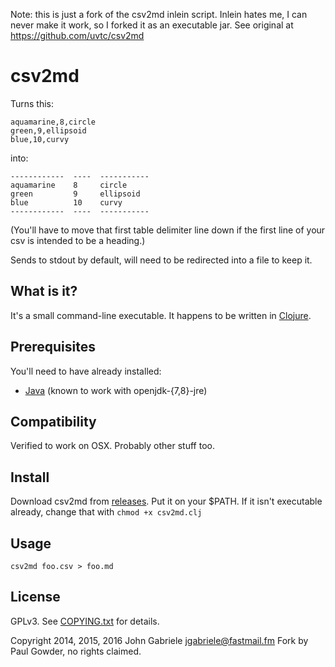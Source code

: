 Note: this is just a fork of the csv2md inlein script.  Inlein hates me, I can never make it work, so I forked it as an executable jar. See original at https://github.com/uvtc/csv2md

# csv2md

Turns this:

~~~
aquamarine,8,circle
green,9,ellipsoid
blue,10,curvy
~~~

into:

~~~
------------  ----  -----------
aquamarine    8     circle
green         9     ellipsoid
blue          10    curvy
------------  ----  -----------
~~~

(You'll have to move that first table delimiter line down if
the first line of your csv is intended to be a heading.)

Sends to stdout by default, will need to be redirected into a file to keep it.

## What is it?

It's a small command-line executable. It happens to be written in
[Clojure](http://clojure.org/).


## Prerequisites

You'll need to have already installed:

  * [Java](http://openjdk.java.net/) (known to work with openjdk-{7,8}-jre)


## Compatibility

Verified to work on OSX.  Probably other stuff too.


## Install

Download csv2md from [releases](https://github.com/paultopia/csv2md/releases). Put it on your $PATH.  If it isn't executable already, change that with `chmod +x csv2md.clj`


## Usage

    csv2md foo.csv > foo.md


## License

GPLv3. See [COPYING.txt](COPYING.txt) for details.

Copyright 2014, 2015, 2016 John Gabriele <jgabriele@fastmail.fm>
Fork by Paul Gowder, no rights claimed.  
